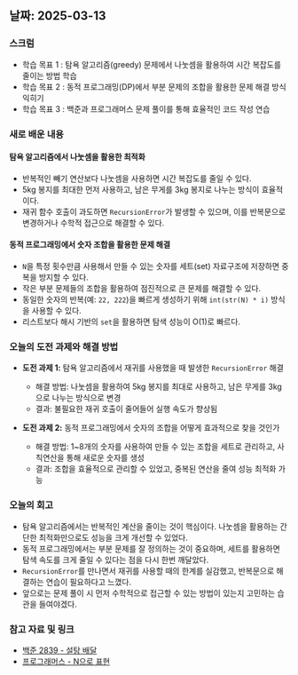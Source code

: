 ## 날짜: 2025-03-13

### 스크럼
- 학습 목표 1 : 탐욕 알고리즘(greedy) 문제에서 나눗셈을 활용하여 시간 복잡도를 줄이는 방법 학습
- 학습 목표 2 : 동적 프로그래밍(DP)에서 부분 문제의 조합을 활용한 문제 해결 방식 익히기
- 학습 목표 3 : 백준과 프로그래머스 문제 풀이를 통해 효율적인 코드 작성 연습

### 새로 배운 내용
#### 탐욕 알고리즘에서 나눗셈을 활용한 최적화
- 반복적인 빼기 연산보다 나눗셈을 사용하면 시간 복잡도를 줄일 수 있다.
- 5kg 봉지를 최대한 먼저 사용하고, 남은 무게를 3kg 봉지로 나누는 방식이 효율적이다.
- 재귀 함수 호출이 과도하면 `RecursionError`가 발생할 수 있으며, 이를 반복문으로 변경하거나 수학적 접근으로 해결할 수 있다.

#### 동적 프로그래밍에서 숫자 조합을 활용한 문제 해결
- `N`을 특정 횟수만큼 사용해서 만들 수 있는 숫자를 세트(set) 자료구조에 저장하면 중복을 방지할 수 있다.
- 작은 부분 문제들의 조합을 활용하여 점진적으로 큰 문제를 해결할 수 있다.
- 동일한 숫자의 반복(예: `22, 222`)을 빠르게 생성하기 위해 `int(str(N) * i)` 방식을 사용할 수 있다.
- 리스트보다 해시 기반의 `set`을 활용하면 탐색 성능이 O(1)로 빠르다.

### 오늘의 도전 과제와 해결 방법
- **도전 과제 1:** 탐욕 알고리즘에서 재귀를 사용했을 때 발생한 `RecursionError` 해결
  - 해결 방법: 나눗셈을 활용하여 5kg 봉지를 최대로 사용하고, 남은 무게를 3kg으로 나누는 방식으로 변경
  - 결과: 불필요한 재귀 호출이 줄어들어 실행 속도가 향상됨

- **도전 과제 2:** 동적 프로그래밍에서 숫자의 조합을 어떻게 효과적으로 찾을 것인가
  - 해결 방법: 1~8개의 숫자를 사용하여 만들 수 있는 조합을 세트로 관리하고, 사칙연산을 통해 새로운 숫자를 생성
  - 결과: 조합을 효율적으로 관리할 수 있었고, 중복된 연산을 줄여 성능 최적화 가능

### 오늘의 회고
- 탐욕 알고리즘에서는 반복적인 계산을 줄이는 것이 핵심이다. 나눗셈을 활용하는 간단한 최적화만으로도 성능을 크게 개선할 수 있었다.
- 동적 프로그래밍에서는 부분 문제를 잘 정의하는 것이 중요하며, 세트를 활용하면 탐색 속도를 크게 줄일 수 있다는 점을 다시 한번 깨달았다.
- `RecursionError`를 만나면서 재귀를 사용할 때의 한계를 실감했고, 반복문으로 해결하는 연습이 필요하다고 느꼈다.
- 앞으로는 문제 풀이 시 먼저 수학적으로 접근할 수 있는 방법이 있는지 고민하는 습관을 들여야겠다.

### 참고 자료 및 링크
- [백준 2839 - 설탕 배달](https://www.acmicpc.net/problem/2839)
- [프로그래머스 - N으로 표현](https://school.programmers.co.kr/learn/courses/30/lessons/42895)